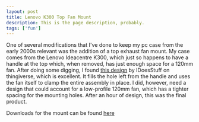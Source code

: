 ```yaml
---
layout: post
title: Lenovo K300 Top Fan Mount
description: This is the page description, probably. 
tags: ['fun']
---
```


One of several modifications that I've done to keep my pc case from the early 2000s relevant was the addition of a top exhaust fan mount.
My case comes from the Lenovo Ideacentre K300, which just so happens to have a handle at the top which, when removed, has just enough space for a 120mm fan. After doing some digging, I found [this design](https://www.thingiverse.com/thing:3048439) by IDoesStuff on thingiverse, which is excellent. It fills the hole left from the handle and uses the fan itself to clamp the entire assembly in place. I did, however, need a design that could account for a low-profile 120mm fan, which has a tighter spacing for the mounting holes. After an hour of design, this was the final product.

Downloads for the mount can be found [here](/404)